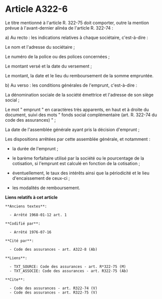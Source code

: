 # Article A322-6

Le titre mentionné à l'article R. 322-75 doit comporter, outre la mention prévue à l'avant-dernier alinéa de l'article R.
322-74 : 

a) Au recto : les indications relatives à chaque sociétaire, c'est-à-dire : 

Le nom et l'adresse du sociétaire ; 

Le numéro de la police ou des polices concernées ; 

Le montant versé et la date du versement ; 

Le montant, la date et le lieu du remboursement de la somme empruntée. 

b) Au verso : les conditions générales de l'emprunt, c'est-à-dire : 

La dénomination sociale de la société émettrice et l'adresse de son siège social ; 

Le mot " emprunt " en caractères très apparents, en haut et à droite du document, suivi des mots " fonds social
complémentaire (art. R. 322-74 du code des assurances) " ; 

La date de l'assemblée générale ayant pris la décision d'emprunt ; 

Les dispositions arrêtées par cette assemblée générale, et notamment :

- la durée de l'emprunt ;

- le barème forfaitaire utilisé par la société ou le pourcentage de la cotisation, si l'emprunt est calculé en fonction de la
cotisation ;

- éventuellement, le taux des intérêts ainsi que la périodicité et le lieu d'encaissement de ceux-ci ;

- les modalités de remboursement.

**Liens relatifs à cet article**

	**Anciens textes**:

	  - Arrêté 1968-01-12 art. 1

	**Codifié par**:

	  - Arrêté 1976-07-16

	**Cité par**:

	  - Code des assurances - art. A322-8 (Ab)

	**Liens**:

	  - TXT_SOURCE: Code des assurances - art. R*322-75 (M)
	  - TXT_ASSOCIE: Code des assurances - art. R322-75 (Ab)

	**Cite**:

	  - Code des assurances - art. R322-74 (V)
	  - Code des assurances - art. R322-75 (V)
